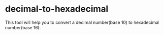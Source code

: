 # decimal-to-hexadecimal
This tool will help you to convert a decimal number(base 10) to hexadecimal number(base 16).
